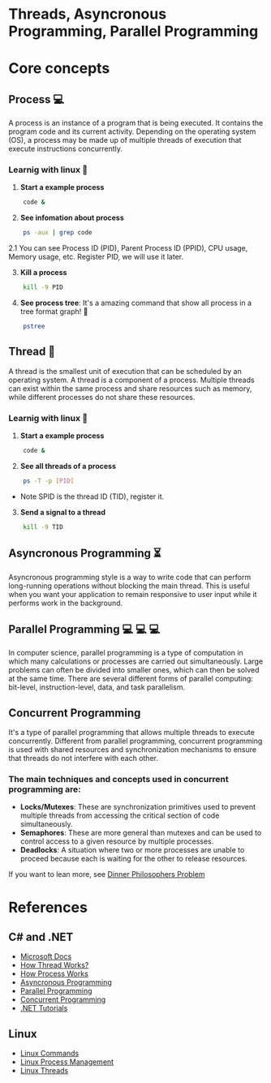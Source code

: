 # Threads, Asyncronous Programming, Parallel Programming

# Core concepts

## Process :computer:
A process is an instance of a program that is being executed. It contains the program code and its current activity. Depending on the operating system (OS), a process may be made up of multiple threads of execution that execute instructions concurrently.

### Learnig with linux :penguin:
1. **Start a example process**
```bash
    code &
```

2. **See infomation about process**
```bash
    ps -aux | grep code
```
2.1 You can see Process ID (PID), Parent Process ID (PPID), CPU usage, Memory usage, etc. Register PID, we will use it later.

3. **Kill a process**
```bash
    kill -9 PID
```

4. **See process tree**: It's a amazing command that show all process in a tree format graph! :deciduous_tree:
```bash
    pstree
```

## Thread :thread:
A thread is the smallest unit of execution that can be scheduled by an operating system. A thread is a component of a process. Multiple threads can exist within the same process and share resources such as memory, while different processes do not share these resources.

### Learnig with linux :penguin:
1. **Start a example process**
```bash
    code &
```
2. **See all threads of a process**
```bash
    ps -T -p [PID]
```
- Note SPID is the thread ID (TID), register it.

3. **Send a signal to a thread**
```bash
    kill -9 TID
```

## Asyncronous Programming :hourglass_flowing_sand:
Asyncronous programming style is a way to write code that can perform long-running operations without blocking the main thread. This is useful when you want your application to remain responsive to user input while it performs work in the background.

## Parallel Programming :computer: :computer: :computer:
In computer science, parallel programming is a type of computation in which many calculations or processes are carried out simultaneously. Large problems can often be divided into smaller ones, which can then be solved at the same time. There are several different forms of parallel computing: bit-level, instruction-level, data, and task parallelism.

## Concurrent Programming

It's a type of parallel programming that allows multiple threads to execute concurrently. Different from parallel programming, concurrent programming is used with shared resources and synchronization mechanisms to ensure that threads do not interfere with each other.

### The main techniques and concepts used in concurrent programming are:
- **Locks/Mutexes**: These are synchronization primitives used to prevent multiple threads from accessing the critical section of code simultaneously.
- **Semaphores**: These are more general than mutexes and can be used to control access to a given resource by multiple processes.
- **Deadlocks**: A situation where two or more processes are unable to proceed because each is waiting for the other to release resources.

If you want to lean more, see [Dinner Philosophers Problem](https://en.wikipedia.org/wiki/Dining_philosophers_problem)

# References

## C# and .NET
- [Microsoft Docs](https://docs.microsoft.com/en-us/dotnet/standard/async-in-depth)
- [How Thread Works?](https://en.wikipedia.org/wiki/Thread_(computing))
- [How Process Works](https://en.wikipedia.org/wiki/Process_(computing))
- [Asyncronous Programming](https://docs.microsoft.com/en-us/dotnet/csharp/programming-guide/concepts/async/)
- [Parallel Programming](https://docs.microsoft.com/en-us/dotnet/standard/parallel-programming/)
- [Concurrent Programming](https://docs.microsoft.com/en-us/dotnet/standard/concurrency-and-asynchrony/)
- [.NET Tutorials](https://dotnettutorials.net/)

## Linux
- [Linux Commands](https://www.tecmint.com/linux-commands-cheat-sheet/)
- [Linux Process Management](https://www.tecmint.com/linux-process-management/)
- [Linux Threads](https://www.tecmint.com/linux-thread-management/)